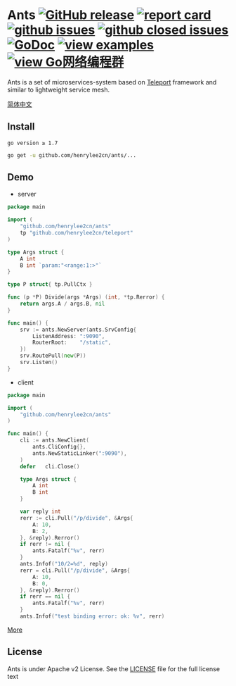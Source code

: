# Ants [![GitHub release](https://img.shields.io/github/release/henrylee2cn/ants.svg?style=flat-square)](https://github.com/henrylee2cn/ants/releases) [![report card](https://goreportcard.com/badge/github.com/henrylee2cn/ants?style=flat-square)](http://goreportcard.com/report/henrylee2cn/ants) [![github issues](https://img.shields.io/github/issues/henrylee2cn/ants.svg?style=flat-square)](https://github.com/henrylee2cn/ants/issues?q=is%3Aopen+is%3Aissue) [![github closed issues](https://img.shields.io/github/issues-closed-raw/henrylee2cn/ants.svg?style=flat-square)](https://github.com/henrylee2cn/ants/issues?q=is%3Aissue+is%3Aclosed) [![GoDoc](https://img.shields.io/badge/godoc-reference-blue.svg?style=flat-square)](http://godoc.org/github.com/henrylee2cn/ants) [![view examples](https://img.shields.io/badge/learn%20by-examples-00BCD4.svg?style=flat-square)](https://github.com/henrylee2cn/ants/tree/master/samples) [![view Go网络编程群](https://img.shields.io/badge/官方QQ群-Go网络编程(42730308)-27a5ea.svg?style=flat-square)](http://jq.qq.com/?_wv=1027&k=fzi4p1)


Ants is a set of microservices-system based on [Teleport](https://github.com/henrylee2cn/teleport) framework and similar to lightweight service mesh.

[简体中文](https://github.com/henrylee2cn/ants/blob/master/README_ZH.md)


## Install


```
go version ≥ 1.7
```

```sh
go get -u github.com/henrylee2cn/ants/...
```

## Demo

- server

```go
package main

import (
	"github.com/henrylee2cn/ants"
	tp "github.com/henrylee2cn/teleport"
)

type Args struct {
	A int
	B int `param:"<range:1:>"`
}

type P struct{ tp.PullCtx }

func (p *P) Divide(args *Args) (int, *tp.Rerror) {
	return args.A / args.B, nil
}

func main() {
	srv := ants.NewServer(ants.SrvConfig{
		ListenAddress: ":9090",
		RouterRoot:    "/static",
	})
	srv.RoutePull(new(P))
	srv.Listen()
}
```

- client

```go
package main

import (
	"github.com/henrylee2cn/ants"
)

func main() {
	cli := ants.NewClient(
		ants.CliConfig{},
		ants.NewStaticLinker(":9090"),
	)
	defer	cli.Close()

	type Args struct {
		A int
		B int
	}

	var reply int
	rerr := cli.Pull("/p/divide", &Args{
		A: 10,
		B: 2,
	}, &reply).Rerror()
	if rerr != nil {
		ants.Fatalf("%v", rerr)
	}
	ants.Infof("10/2=%d", reply)
	rerr = cli.Pull("/p/divide", &Args{
		A: 10,
		B: 0,
	}, &reply).Rerror()
	if rerr == nil {
		ants.Fatalf("%v", rerr)
	}
	ants.Infof("test binding error: ok: %v", rerr)
```

[More](https://github.com/henrylee2cn/ants/tree/master/samples)

## License

Ants is under Apache v2 License. See the [LICENSE](https://github.com/henrylee2cn/ants/raw/master/LICENSE) file for the full license text

